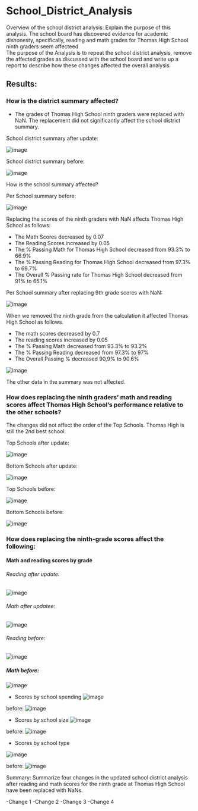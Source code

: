 # School_District_Analysis

Overview of the school district analysis: Explain the purpose of this analysis.
The school board has discovered evidence for academic dishonesty, specifically, reading and math grades for Thomas High School ninth graders seem affecteed   
The  purpose of the Analysis is to repeat the school district analysis, remove the affected grades as discussed with the school board and write up a report to describe how these changes affected the overall analysis.

 
## Results: 

 ### How is the district summary affected?

  - The grades of Thomas High School ninth graders were replaced with NaN. The replacement did not significantly affect the school district summary.
      

School district summary after update:

![image](https://user-images.githubusercontent.com/91682586/141134420-19ed6785-6978-4ce6-884a-1763e7bf39d6.png)

School district summary before:

![image](https://user-images.githubusercontent.com/91682586/141134551-9b646c46-dbee-4990-90fb-023e2a8a7608.png)


How is the school summary affected?

Per School summary before:

![image](https://user-images.githubusercontent.com/91682586/141133669-9feb2538-cea5-488e-8247-b34ffa41f747.png)

Replacing the scores of the ninth graders with NaN affects Thomas High School as follows: 

   - The Math Scores decreased by 0.07
   - The Reading Scores increased by 0.05
   - The % Passing Math for Thomas High School decreased from 93.3% to 66.9%
   - The % Passing Reading for Thomas High School decreased from 97.3% to 69.7% 
   - The Overall % Passing rate for Thomas High School decreased from 91% to 65.1%   

Per School summary after replacing 9th grade scores with NaN:

![image](https://user-images.githubusercontent.com/91682586/141134167-45fe98b2-dd67-4183-9080-32f8cf2a12dd.png)

When we removed the ninth grade from the calculation it affected Thomas High School as follows.

  - The math scores decreased by 0.7
  - The reading scores increased by 0.05
  - The % Passing Math decreased from 93.3% to 93.2%
  - The % Passing Reading decreased from 97.3% to 97%
  - The Overall Passing % decreased 90,9% to 90.6%
  
![image](https://user-images.githubusercontent.com/91682586/141144376-dff8fed1-0a2b-452f-a62d-49563f310502.png)


The other data in the summary was not affected.


### How does replacing the ninth graders’ math and reading scores affect Thomas High School’s performance relative to the other schools?

The changes did not affect the order of the Top Schools. Thomas High is still the 2nd best school.

Top Schools after update:

![image](https://user-images.githubusercontent.com/91682586/141137327-9b29d110-95bb-4fe5-b745-cfd037e92ca3.png)


Bottom Schools after update: 

![image](https://user-images.githubusercontent.com/91682586/141137404-035e65d0-e5cc-4c98-8e53-c41f2f221c15.png)


Top Schools before:

![image](https://user-images.githubusercontent.com/91682586/141136747-1f7b8ca8-3afa-4123-a8ba-d0594fa12952.png)


Bottom Schools before:

![image](https://user-images.githubusercontent.com/91682586/141136874-6ffb8107-bf99-4f6a-93cf-27eecbc8bae3.png)


### How does replacing the ninth-grade scores affect the following:

  #### Math and reading scores by grade

  ###### Reading after update:
  ![image](https://user-images.githubusercontent.com/91682586/141183817-965dbaaa-3e1c-4808-999e-35bb3a72c1d6.png)


  
  ###### Math after updatee:
  
  ![image](https://user-images.githubusercontent.com/91682586/141183028-4f710864-73fb-4fbf-8383-a600d65bc35e.png)

  
  
  ###### Reading before: 
  
  ![image](https://user-images.githubusercontent.com/91682586/141182445-1fda642d-4336-4d09-aa85-c2367ade3bde.png)
  
  ##### Math before: 
  
  ![image](https://user-images.githubusercontent.com/91682586/141182525-08aa6802-b4b6-4543-97f2-3677d1acbe8a.png)


  

  
  
  



- Scores by school spending
 ![image](https://user-images.githubusercontent.com/91682586/140995639-c2baea34-3738-4942-921d-2256124e3dbf.png)


before: ![image](https://user-images.githubusercontent.com/91682586/141182719-75317b0b-8d30-48ab-a440-f61fbf7fdc50.png)


 - Scores by school size
![image](https://user-images.githubusercontent.com/91682586/140995815-51b05cd0-83ab-4876-a590-d8e6480d7204.png)

before: ![image](https://user-images.githubusercontent.com/91682586/141182089-f93f9576-b3bb-4fe3-b90b-4f2657ce92c7.png)

 - Scores by school type

![image](https://user-images.githubusercontent.com/91682586/140995899-da08c16a-f973-47ca-b69d-d9de991c71c3.png)

before: ![image](https://user-images.githubusercontent.com/91682586/141182197-2f1ef6e8-a7ce-48eb-b277-d0987f4d7d82.png)

Summary: Summarize four changes in the updated school district analysis after reading and math scores for the ninth grade at Thomas High School have been replaced with NaNs.

-Change 1
-Change 2
-Change 3
-Change 4

